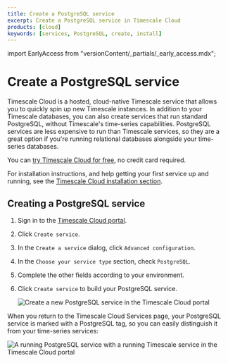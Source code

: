 ```yaml
---
title: Create a PostgreSQL service
excerpt: Create a PostgreSQL service in Timescale Cloud
products: [cloud]
keywords: [services, PostgreSQL, create, install]
---
```


import EarlyAccess from "versionContent/_partials/_early_access.mdx";

# Create a PostgreSQL service

<EarlyAccess />

Timescale Cloud is a hosted, cloud-native Timescale service that allows you to
quickly spin up new Timescale instances. In addition to your Timescale
databases, you can also create services that run standard PostgreSQL, without
Timescale's time-series capabilities. PostgreSQL services are less expensive to
run than Timescale services, so they are a great option if you're running
relational databases alongside your time-series databases.

You can [try Timescale Cloud for free][sign-up], no credit card required.

For installation instructions, and help getting your first service up and
running, see the [Timescale Cloud installation section][cloud-install].

<Procedure>

## Creating a PostgreSQL service

1.  Sign in to the [Timescale Cloud portal][cloud-console].
1.  Click `Create service`.
1.  In the `Create a service` dialog, click `Advanced configuration`.
1.  In the `Choose your service type` section, check `PostgreSQL`.
1.  Complete the other fields according to your environment.
1.  Click `Create service` to build your PostgreSQL service.

    <img
        class="main-content__illustration"
        src="https://s3.amazonaws.com/assets.timescale.com/docs/images/tsc-create-pgservice.png"
        alt="Create a new PostgreSQL service in the Timescale Cloud portal"
    />

</Procedure>

When you return to the Timescale Cloud Services page, your PostgreSQL service is
marked with a PostgreSQL tag, so you can easily distinguish it from your
time-series services:

<img
    class="main-content__illustration"
    src="https://s3.amazonaws.com/assets.timescale.com/docs/images/tsc-view-pgservice.png"
    alt="A running PostgreSQL service with a running Timescale service in the Timescale Cloud portal"
/>

[cloud-install]: /getting-started/latest/
[sign-up]: https://www.timescale.com/timescale-signup
[cloud-console]: https://console.cloud.timescale.com/

